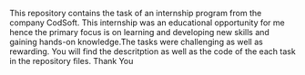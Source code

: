 This repository contains the task of an internship program from the company CodSoft. This internship was an educational opportunity for me hence the primary focus is on learning and
developing new skills and gaining hands-on knowledge.The tasks were challenging as well as rewarding. You will find the descritption as well as the code of the each task in the repository files.
Thank You
